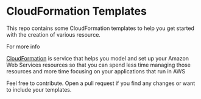 # CloudFormation Templates

This repo contains some CloudFormation templates to help you get started with the creation of various resource.

For more info

[CloudFormation](https://docs.aws.amazon.com/AWSCloudFormation/latest/UserGuide/Welcome.html) is service that helps you model and set up your Amazon Web Services resources so that you can spend less time managing those resources and more time focusing on your applications that run in AWS

Feel free to contribute. Open a pull request if you find any changes or want to include your templates.
